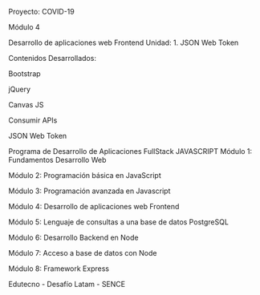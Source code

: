 Proyecto: COVID-19

Módulo 4

Desarrollo de aplicaciones web Frontend
Unidad: 1. JSON Web Token

Contenidos Desarrollados:

Bootstrap

jQuery

Canvas JS

Consumir APIs

JSON Web Token

Programa de Desarrollo de Aplicaciones FullStack JAVASCRIPT
Módulo 1: Fundamentos Desarrollo Web

Módulo 2: Programación básica en JavaScript

Módulo 3: Programación avanzada en Javascript

Módulo 4: Desarrollo de aplicaciones web Frontend

Módulo 5: Lenguaje de consultas a una base de datos PostgreSQL

Módulo 6: Desarrollo Backend en Node

Módulo 7: Acceso a base de datos con Node

Módulo 8: Framework Express

Edutecno - Desafío Latam - SENCE

